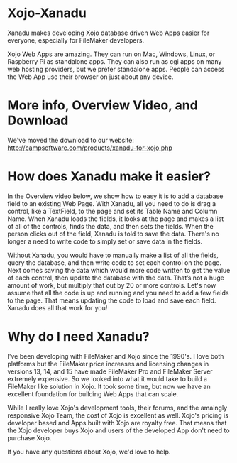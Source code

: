 # Xojo-Xanadu  

Xanadu makes developing Xojo database driven Web Apps easier for everyone, especially for FileMaker developers.

Xojo Web Apps are amazing. They can run on Mac, Windows, Linux, or Raspberry Pi as standalone apps. They can also run as cgi apps on many web hosting providers, but we prefer standalone apps. People can access the Web App use their browser on just about any device.

# More info, Overview Video, and Download

We've moved the download to our website:
http://campsoftware.com/products/xanadu-for-xojo.php

# How does Xanadu make it easier?

In the Overview video below, we show how to easy it is to add a database field to an existing Web Page. With Xanadu, all you need to do is drag a control, like a TextField, to the page and set its Table Name and Column Name. When Xanadu loads the fields, it looks at the page and makes a list of all of the controls, finds the data, and then sets the fields. When the person clicks out of the field, Xanadu is told to save the data. There's no longer a need to write code to simply set or save data in the fields. 

Without Xanadu, you would have to manually make a list of all the fields, query the database, and then write code to set each control on the page. Next comes saving the data which would more code written to get the value of each control, then update the database with the data. That’s not a huge amount of work, but multiply that out by 20 or more controls. Let's now assume that all the code is up and running and you need to add a few fields to the page. That means updating the code to load and save each field. Xanadu does all that work for you!

# Why do I need Xanadu?

I've been developing with FileMaker and Xojo since the 1990's. I love both platforms but the FileMaker price increases and licensing changes in versions 13, 14, and 15 have made FileMaker Pro and FileMaker Server extremely expensive. So we looked into what it would take to build a FileMaker like solution in Xojo. It took some time, but now we have an excellent foundation for building Web Apps that can scale. 

While I really love Xojo's development tools, their forums, and the amaingly responsive Xojo Team, the cost of Xojo is excellent as well. Xojo's pricing is developer based and Apps built with Xojo are royalty free. That means that the Xojo developer buys Xojo and users of the developed App don't need to purchase Xojo. 

If you have any questions about Xojo, we'd love to help.